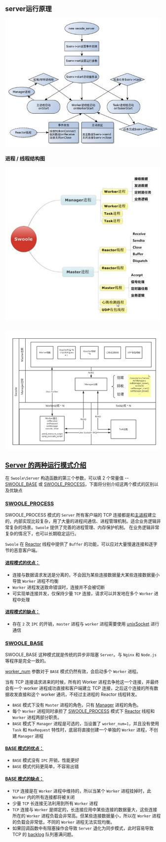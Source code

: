 ## server运行原理

![running_process](assets/running_process.jpg)

### 进程 / 线程结构图

![process_structure](assets/process_structure.jpg) 

![process_structure_2](assets/process_structure_2.png)



## [Server 的两种运行模式介绍](https://wiki.swoole.com/#/learn?id=server%e7%9a%84%e4%b8%a4%e7%a7%8d%e8%bf%90%e8%a1%8c%e6%a8%a1%e5%bc%8f%e4%bb%8b%e7%bb%8d)

在 `Swoole\Server` 构造函数的第三个参数，可以填 2 个常量值 -- [SWOOLE_BASE](https://wiki.swoole.com/#/learn?id=swoole_base) 或 [SWOOLE_PROCESS](https://wiki.swoole.com/#/learn?id=swoole_process)，下面将分别介绍这两个模式的区别以及优缺点

### [SWOOLE_PROCESS](https://wiki.swoole.com/#/learn?id=swoole_process)

SWOOLE_PROCESS 模式的 `Server` 所有客户端的 TCP 连接都是和[主进程](https://wiki.swoole.com/#/learn?id=reactor%e7%ba%bf%e7%a8%8b)建立的，内部实现比较复杂，用了大量的进程间通信、进程管理机制。适合业务逻辑非常复杂的场景。`Swoole` 提供了完善的进程管理、内存保护机制。 在业务逻辑非常复杂的情况下，也可以长期稳定运行。

`Swoole` 在 [Reactor](https://wiki.swoole.com/#/learn?id=reactor%e7%ba%bf%e7%a8%8b) 线程中提供了 `Buffer` 的功能，可以应对大量慢速连接和逐字节的恶意客户端。

#### [进程模式的优点：](https://wiki.swoole.com/#/learn?id=%e8%bf%9b%e7%a8%8b%e6%a8%a1%e5%bc%8f%e7%9a%84%e4%bc%98%e7%82%b9%ef%bc%9a)

- 连接与数据请求发送是分离的，不会因为某些连接数据量大某些连接数据量小导致 `Worker` 进程不均衡
- `Worker` 进程发送致命错误时，连接并不会被切断
- 可实现单连接并发，仅保持少量 `TCP` 连接，请求可以并发地在多个 `Worker` 进程中处理

#### [进程模式的缺点：](https://wiki.swoole.com/#/learn?id=%e8%bf%9b%e7%a8%8b%e6%a8%a1%e5%bc%8f%e7%9a%84%e7%bc%ba%e7%82%b9%ef%bc%9a)

- 存在 `2` 次 `IPC` 的开销，`master` 进程与 `worker` 进程需要使用 [unixSocket](https://wiki.swoole.com/#/learn?id=%e4%bb%80%e4%b9%88%e6%98%afipc) 进行通信



### [SWOOLE_BASE](https://wiki.swoole.com/#/learn?id=swoole_base)

SWOOLE_BASE 这种模式就是传统的异步非阻塞 `Server`。与 `Nginx` 和 `Node.js` 等程序是完全一致的。

[worker_num](https://wiki.swoole.com/#/server/setting?id=worker_num) 参数对于 `BASE` 模式仍然有效，会启动多个 `Worker` 进程。

当有 TCP 连接请求进来的时候，所有的 Worker 进程去争抢这一个连接，并最终会有一个 worker 进程成功直接和客户端建立 TCP 连接，之后这个连接的所有数据收发直接和这个 worker 通讯，不经过主进程的 Reactor 线程转发。

- `BASE` 模式下没有 `Master` 进程的角色，只有 [Manager](https://wiki.swoole.com/#/learn?id=manager%e8%bf%9b%e7%a8%8b) 进程的角色。
- 每个 `Worker` 进程同时承担了 [SWOOLE_PROCESS](https://wiki.swoole.com/#/learn?id=swoole_process) 模式下 [Reactor](https://wiki.swoole.com/#/learn?id=reactor%e7%ba%bf%e7%a8%8b) 线程和 `Worker` 进程两部分职责。
- `BASE` 模式下 `Manager` 进程是可选的，当设置了 `worker_num=1`，并且没有使用 `Task` 和 `MaxRequest` 特性时，底层将直接创建一个单独的 `Worker` 进程，不创建 `Manager` 进程

#### [BASE 模式的优点：](https://wiki.swoole.com/#/learn?id=base%e6%a8%a1%e5%bc%8f%e7%9a%84%e4%bc%98%e7%82%b9%ef%bc%9a)

- `BASE` 模式没有 `IPC` 开销，性能更好
- `BASE` 模式代码更简单，不容易出错

#### [BASE 模式的缺点：](https://wiki.swoole.com/#/learn?id=base%e6%a8%a1%e5%bc%8f%e7%9a%84%e7%bc%ba%e7%82%b9%ef%bc%9a)

- `TCP` 连接是在 `Worker` 进程中维持的，所以当某个 `Worker` 进程挂掉时，此 `Worker` 内的所有连接都将被关闭
- 少量 `TCP` 长连接无法利用到所有 `Worker` 进程
- `TCP` 连接与 `Worker` 是绑定的，长连接应用中某些连接的数据量大，这些连接所在的 `Worker` 进程负载会非常高。但某些连接数据量小，所以在 `Worker` 进程的负载会非常低，不同的 `Worker` 进程无法实现均衡。
- 如果回调函数中有阻塞操作会导致 `Server` 退化为同步模式，此时容易导致 TCP 的 [backlog](https://wiki.swoole.com/#/server/setting?id=backlog) 队列塞满问题。